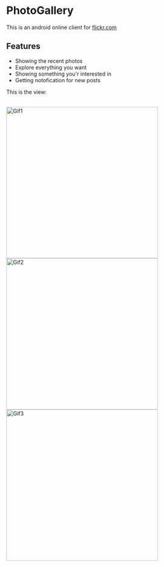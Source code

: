 # PhotoGallery
This is an android online client for [flickr.com](https://www.flickr.com/)
## Features
* Showing the recent photos
* Explore everything you want
* Showing something you'r interested in
* Getting notofication for new posts

This is the view: <br/><br/>
<p><img height="400" src="https://user-images.githubusercontent.com/52744015/106471356-c6f98980-64b6-11eb-852e-9f7db2d610d5.gif" alt="Gif1"/>
  <img height="400" src="https://user-images.githubusercontent.com/52744015/106471313-bc3ef480-64b6-11eb-8d8a-09d06a85666c.gif" alt="Gif2"/>
  <img height="400" src="https://user-images.githubusercontent.com/52744015/106471287-b6491380-64b6-11eb-8739-a6d73c501d10.gif" alt="Gif3"/>
</p>

